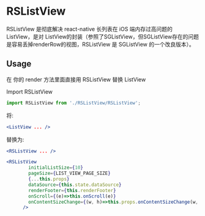 # RSListView

RSListView 是彻底解决 react-native 长列表在 iOS 端内存过高问题的 ListView，是对 ListView的封装（参照了SGListView，但SGListView存在的问题是容易丢掉renderRow的视图，RSListView 是 SGListView 的一个改良版本）。

## Usage

在 你的 render 方法里面直接用 RSListView 替换 ListView

Import RSListView

```js
import RSListView from './RSListView/RSListView';
```

将:
```jsx
<ListView ... />
```
替换为:
```jsx
<RSListView ... />
```

```jsx
<RSListView
        initialListSize={10}
        pageSize={LIST_VIEW_PAGE_SIZE}
        {...this.props}
        dataSource={this.state.dataSource}
        renderFooter={this.renderFooter}
        onScroll={(e)=>this.onScroll(e)}
        onContentSizeChange={(w, h)=>this.props.onContentSizeChange(w, h)}
      />
```

